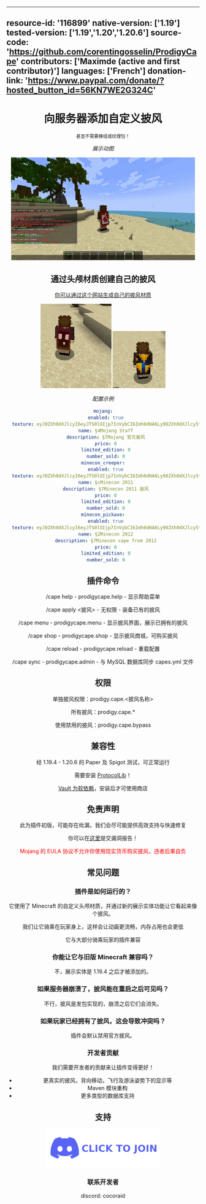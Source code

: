 <!-- resoource:info_spigot -->
---
resource-id: '116899'
native-version: ['1.19']
tested-version: ['1.19','1.20','1.20.6']
source-code: 'https://github.com/corentingosselin/ProdigyCape'
contributors: ['Maximde (active and first contributor)']
languages: ['French']
donation-link: 'https://www.paypal.com/donate/?hosted_button_id=56KN7WE2G324C'
---

<!-- resource:description -->

<center>

# 向服务器添加自定义披风

<sup>

甚至不需要模组或纹理包！

</sup>

*展示动图*

![img](images/image1.gif)

## 通过头颅材质创建自己的披风

[你可以通过这个网站生成自己的披风材质](https://minecraft-heads.com/)

![img](images/image2.png) ![img](images/image3.png)

*配置示例*

```YAML
mojang:
  enabled: true
  texture: eyJ0ZXh0dXJlcyI6eyJTS0lOIjp7InVybCI6Imh0dHA6Ly90ZXh0dXJlcy5taW5lY3JhZnQubmV0L3RleHR1cmUvZjc3MDVlM2U5OTdlNWNlNTIxNjY2M2M5ZTY0YjM5NmZhNDNlZGRlODI1NWZkOTEwZjBjYzgxYTAzMjVlNmIifX19
  name: §4Mojang Staff
  description: §7Mojang 官方披风
  price: 0
  limited_edition: 0
  number_sold: 0
minecon_creeper:
  enabled: true
  texture: eyJ0ZXh0dXJlcyI6eyJTS0lOIjp7InVybCI6Imh0dHA6Ly90ZXh0dXJlcy5taW5lY3JhZnQubmV0L3RleHR1cmUvMzk3NmFhYzc2MjEwYjAzZTRjMzg5MWJkZjc5OTMyMmUzMGE3ZThhMTI3MmIyNzkwMzI2YmYwOGYyMTkyYWNkNiJ9fX0=
  name: §cMinecon 2011
  description: §7Minecon 2011 披风
  price: 0
  limited_edition: 0
  number_sold: 0
minecon_pickaxe:
  enabled: true
  texture: eyJ0ZXh0dXJlcyI6eyJTS0lOIjp7InVybCI6Imh0dHA6Ly90ZXh0dXJlcy5taW5lY3JhZnQubmV0L3RleHR1cmUvNTRlNDM1OGQ3MzRhNmUwNjhlYjA3Y2I4ZmM1ZmZkZThiOTQ4MDBlYjM5Njc3NzQyOGE0ZjU1OTMxNWExZmY0ZCJ9fX0=
  name: §2Minecon 2012
  description: §7Minecon cape from 2012
  price: 0
  limited_edition: 0
  number_sold: 0
```

## 插件命令

/cape help - prodigycape.help - 显示帮助菜单

/cape apply <披风> - 无权限 - 装备已有的披风

/cape menu - prodigycape.menu - 显示披风界面，展示已拥有的披风

/cape shop - prodigycape.shop - 显示披风商城，可购买披风

/cape reload - prodigycape.reload - 重载配置

/cape sync - prodigycape.admin - 与 MySQL 数据库同步 capes.yml 文件

## 权限

单独披风权限：prodigy.cape.<披风名称>

所有披风：prodigy.cape.*

使用禁用的披风：prodigy.cape.bypass

## 兼容性

经 1.19.4 - 1.20.6 的 Paper 及 Spigot 测试，可正常运行

需要安装 [ProtocolLib](https://www.spigotmc.org/resources/protocollib.1997/)！

[Vault 为软依赖](https://www.spigotmc.org/resources/vault.34315/)，安装后才可使用商店

## 免责声明

此为插件初版，可能存在纰漏，我们会尽可能提供高效支持与快速修复

你可以在[这里](https://github.com/corentingosselin/ProdigyCape/issues)提交漏洞报告！

<font color="red">

Mojang 的 EULA 协议不允许你使用现实货币购买披风，违者后果自负

</font>

## 常见问题

### 插件是如何运行的？

它使用了 Minecraft 的自定义头颅材质，并通过新的展示实体功能让它看起来像个披风。

我们让它骑乘在玩家身上，这样会让动画更流畅，内存占用也会更低

它与大部分骑乘玩家的插件兼容

### 你能让它与旧版 Minecraft 兼容吗？

不，展示实体是 1.19.4 之后才被添加的。

### 如果服务器崩溃了，披风能在重启之后可见吗？

不行，披风是发包实现的，崩溃之后它们会消失。

### 如果玩家已经拥有了披风，这会导致冲突吗？

插件会默认禁用官方披风。

### 开发者贡献

我们需要开发者的贡献来让插件变得更好！

- 更真实的披风，背向移动，飞行及游泳姿势下的显示等
- Maven 模块重构
- 更多类型的数据库支持

## 支持

[![img](images/image4.png)](https://discord.gg/zXKaWZgR)

### 联系开发者

discord: cocoraid

</center>
